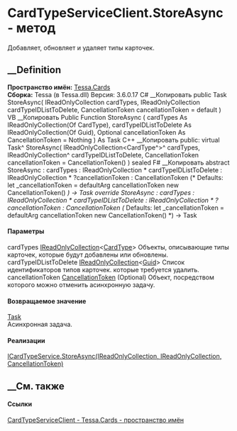 # CardTypeServiceClient.StoreAsync - метод
Добавляет, обновляет и удаляет типы карточек.
##  __Definition
 **Пространство имён:** [Tessa.Cards](N_Tessa_Cards.htm)  
 **Сборка:** Tessa (в Tessa.dll) Версия: 3.6.0.17
C# __Копировать
     public Task StoreAsync(
    	IReadOnlyCollection<CardType> cardTypes,
    	IReadOnlyCollection<Guid> cardTypeIDListToDelete,
    	CancellationToken cancellationToken = default
    )
VB __Копировать
     Public Function StoreAsync ( 
    	cardTypes As IReadOnlyCollection(Of CardType),
    	cardTypeIDListToDelete As IReadOnlyCollection(Of Guid),
    	Optional cancellationToken As CancellationToken = Nothing
    ) As Task
C++ __Копировать
     public:
    virtual Task^ StoreAsync(
    	IReadOnlyCollection<CardType^>^ cardTypes, 
    	IReadOnlyCollection<Guid>^ cardTypeIDListToDelete, 
    	CancellationToken cancellationToken = CancellationToken()
    ) sealed
F# __Копировать
     abstract StoreAsync : 
            cardTypes : IReadOnlyCollection<CardType> * 
            cardTypeIDListToDelete : IReadOnlyCollection<Guid> * 
            ?cancellationToken : CancellationToken 
    (* Defaults:
            let _cancellationToken = defaultArg cancellationToken new CancellationToken()
    *)
    -> Task 
    override StoreAsync : 
            cardTypes : IReadOnlyCollection<CardType> * 
            cardTypeIDListToDelete : IReadOnlyCollection<Guid> * 
            ?cancellationToken : CancellationToken 
    (* Defaults:
            let _cancellationToken = defaultArg cancellationToken new CancellationToken()
    *)
    -> Task 
#### Параметры
cardTypes
[IReadOnlyCollection](https://learn.microsoft.com/dotnet/api/system.collections.generic.ireadonlycollection-1)<[CardType](T_Tessa_Cards_CardType.htm)>
    Объекты, описывающие типы карточек, которые будут добавлены или обновлены.
cardTypeIDListToDelete
[IReadOnlyCollection](https://learn.microsoft.com/dotnet/api/system.collections.generic.ireadonlycollection-1)<[Guid](https://learn.microsoft.com/dotnet/api/system.guid)>
    Список идентификаторов типов карточек. которые требуется удалить.
cancellationToken
[CancellationToken](https://learn.microsoft.com/dotnet/api/system.threading.cancellationtoken)
(Optional)
    Объект, посредством которого можно отменить асинхронную задачу.
#### Возвращаемое значение
[Task](https://learn.microsoft.com/dotnet/api/system.threading.tasks.task)  
Асинхронная задача.
#### Реализации
[ICardTypeService.StoreAsync(IReadOnlyCollection<CardType>,
IReadOnlyCollection<Guid>,
CancellationToken)](M_Tessa_Cards_ICardTypeService_StoreAsync.htm)  
##  __См. также
#### Ссылки
[CardTypeServiceClient - ](T_Tessa_Cards_CardTypeServiceClient.htm)
[Tessa.Cards - пространство имён](N_Tessa_Cards.htm)
